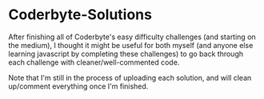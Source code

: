Coderbyte-Solutions
===================

After finishing all of Coderbyte's easy difficulty challenges (and starting on the medium), I thought it might be useful for both myself (and anyone else learning javascript by completing these challenges) to go back through each challenge with cleaner/well-commented code.

Note that I'm still in the process of uploading each solution, and will clean up/comment everything once I'm finished.
